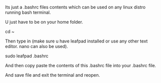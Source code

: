 Its just a .bashrc files contents which can be used on any linux distro running bash terminal.

U just have to be on your home folder.

cd ~

Then type in (make sure u have leafpad installed or use any other text editor. nano can also be used).

sudo leafpad .bashrc

And then copy paste the contents of this .bashrc file into your .bashrc file.

And save file and exit the terminal and reopen.
